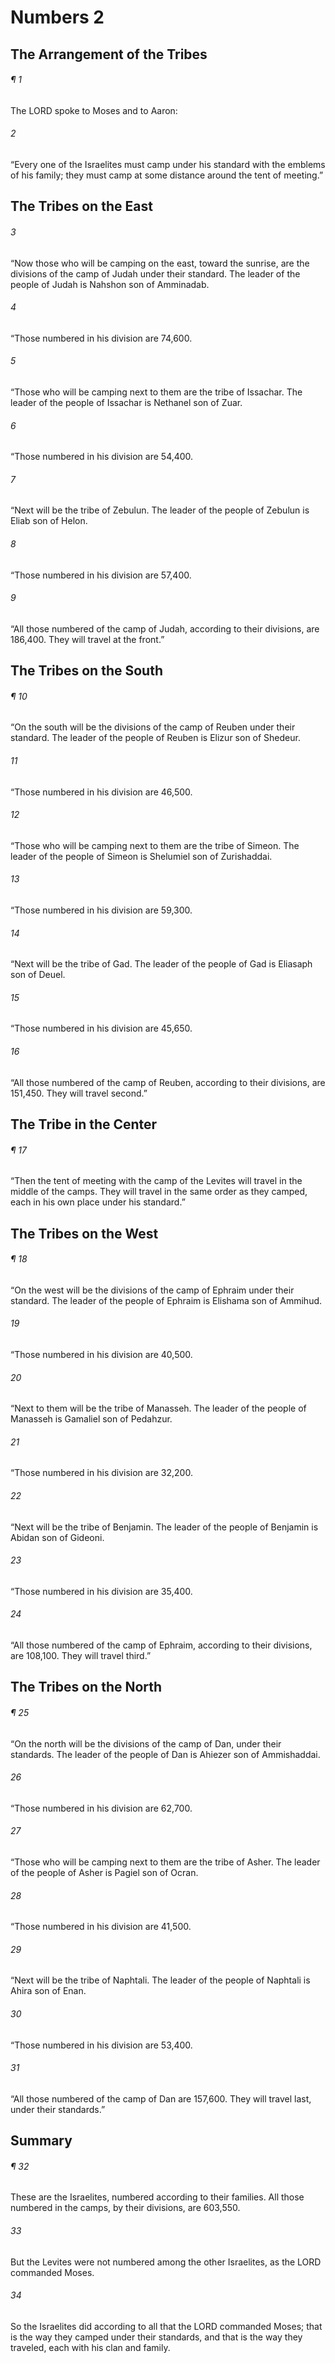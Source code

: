 # Numbers 2
## The Arrangement of the Tribes
###### ¶ 1
The LORD spoke to Moses and to Aaron:
###### 2
“Every one of the Israelites must camp under his standard with the emblems of his family; they must camp at some distance around the tent of meeting.”
## The Tribes on the East
###### 3
“Now those who will be camping on the east, toward the sunrise, are the divisions of the camp of Judah under their standard. The leader of the people of Judah is Nahshon son of Amminadab.
###### 4
“Those numbered in his division are 74,600.
###### 5
“Those who will be camping next to them are the tribe of Issachar. The leader of the people of Issachar is Nethanel son of Zuar.
###### 6
“Those numbered in his division are 54,400.
###### 7
“Next will be the tribe of Zebulun. The leader of the people of Zebulun is Eliab son of Helon.
###### 8
“Those numbered in his division are 57,400.
###### 9
“All those numbered of the camp of Judah, according to their divisions, are 186,400. They will travel at the front.”
## The Tribes on the South
###### ¶ 10
“On the south will be the divisions of the camp of Reuben under their standard. The leader of the people of Reuben is Elizur son of Shedeur.
###### 11
“Those numbered in his division are 46,500.
###### 12
“Those who will be camping next to them are the tribe of Simeon. The leader of the people of Simeon is Shelumiel son of Zurishaddai.
###### 13
“Those numbered in his division are 59,300.
###### 14
“Next will be the tribe of Gad. The leader of the people of Gad is Eliasaph son of Deuel.
###### 15
“Those numbered in his division are 45,650.
###### 16
“All those numbered of the camp of Reuben, according to their divisions, are 151,450. They will travel second.”
## The Tribe in the Center
###### ¶ 17
“Then the tent of meeting with the camp of the Levites will travel in the middle of the camps. They will travel in the same order as they camped, each in his own place under his standard.”
## The Tribes on the West
###### ¶ 18
“On the west will be the divisions of the camp of Ephraim under their standard. The leader of the people of Ephraim is Elishama son of Ammihud.
###### 19
“Those numbered in his division are 40,500.
###### 20
“Next to them will be the tribe of Manasseh. The leader of the people of Manasseh is Gamaliel son of Pedahzur.
###### 21
“Those numbered in his division are 32,200.
###### 22
“Next will be the tribe of Benjamin. The leader of the people of Benjamin is Abidan son of Gideoni.
###### 23
“Those numbered in his division are 35,400.
###### 24
“All those numbered of the camp of Ephraim, according to their divisions, are 108,100. They will travel third.”
## The Tribes on the North
###### ¶ 25
“On the north will be the divisions of the camp of Dan, under their standards. The leader of the people of Dan is Ahiezer son of Ammishaddai.
###### 26
“Those numbered in his division are 62,700.
###### 27
“Those who will be camping next to them are the tribe of Asher. The leader of the people of Asher is Pagiel son of Ocran.
###### 28
“Those numbered in his division are 41,500.
###### 29
“Next will be the tribe of Naphtali. The leader of the people of Naphtali is Ahira son of Enan.
###### 30
“Those numbered in his division are 53,400.
###### 31
“All those numbered of the camp of Dan are 157,600. They will travel last, under their standards.”
## Summary
###### ¶ 32
These are the Israelites, numbered according to their families. All those numbered in the camps, by their divisions, are 603,550.
###### 33
But the Levites were not numbered among the other Israelites, as the LORD commanded Moses.
###### 34
So the Israelites did according to all that the LORD commanded Moses; that is the way they camped under their standards, and that is the way they traveled, each with his clan and family.
